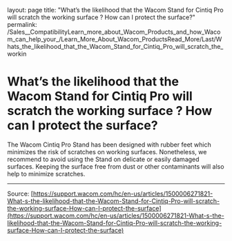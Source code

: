 layout: page
title: "What’s the likelihood that the Wacom Stand for Cintiq Pro will scratch the working surface ? How can I protect the surface?"
permalink: /Sales__CompatibilityLearn_more_about_Wacom_Products_and_how_Wacom_can_help_your_/Learn_More_About_Wacom_ProductsRead_More/Last/Whats_the_likelihood_that_the_Wacom_Stand_for_Cintiq_Pro_will_scratch_the_workin

# What’s the likelihood that the Wacom Stand for Cintiq Pro will scratch the working surface ? How can I protect the surface?

The Wacom Cintiq Pro Stand has been designed with rubber feet which minimizes the risk of scratches on working surfaces. Nonetheless, we recommend to avoid using the Stand on delicate or easily damaged surfaces. Keeping the surface free from dust or other contaminants will also help to minimize scratches.

---
Source: [https://support.wacom.com/hc/en-us/articles/1500006271821-What-s-the-likelihood-that-the-Wacom-Stand-for-Cintiq-Pro-will-scratch-the-working-surface-How-can-I-protect-the-surface](https://support.wacom.com/hc/en-us/articles/1500006271821-What-s-the-likelihood-that-the-Wacom-Stand-for-Cintiq-Pro-will-scratch-the-working-surface-How-can-I-protect-the-surface)
